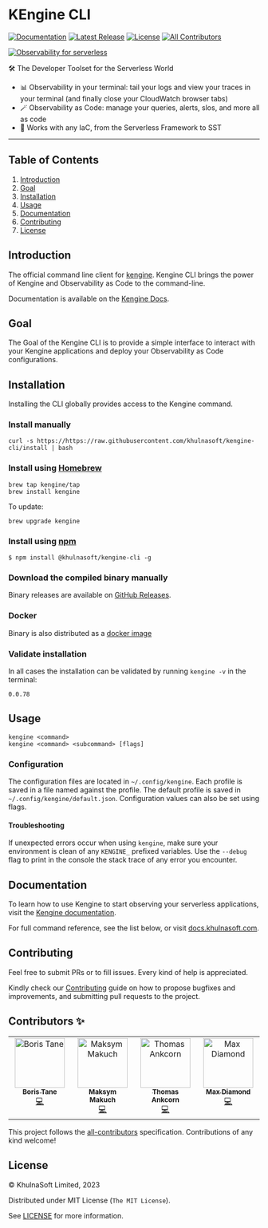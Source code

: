 # KEngine CLI
[![Documentation][docs_badge]][docs]
[![Latest Release][release_badge]][release]
[![License][license_badge]][license]<!-- ALL-CONTRIBUTORS-BADGE:START - Do not remove or modify this section -->
[![All Contributors](https://img.shields.io/badge/all_contributors-4-orange.svg?style=flat-square)](#contributors-)
<!-- ALL-CONTRIBUTORS-BADGE:END -->


[![Observability for serverless](./images/kengine.gif)](https://kengine.khulnasoft.com?utm_campaign=kengine-kengine-cli-github-repo&utm_source=github.com&utm_medium=top-banner)


🛠️ The Developer Toolset for the Serverless World

- 📊 Observability in your terminal: tail your logs and view your traces in your terminal (and finally close your CloudWatch browser tabs)
- 🪄 Observability as Code: manage your queries, alerts, slos, and more all as code
- 🧭 Works with any IaC, from the Serverless Framework to SST

---

## Table of Contents

1. [Introduction](#introduction)
1. [Goal](#Goal)
1. [Installation](#installation)
1. [Usage](#usage)
1. [Documentation](#documentation)
1. [Contributing](#contributing)
1. [License](#license)

## Introduction

The official command line client for [kengine](https://kengine.khulnasoft.com/). Kengine CLI
brings the power of Kengine and Observability as Code to the command-line.

Documentation is available on the [Kengine Docs](https://kengine.khulnasoft.com/docs/cli/install/).

## Goal

The Goal of the Kengine CLI is to provide a simple interface to interact with your Kengine
applications and deploy your Observability as Code configurations. 

## Installation

Installing the CLI globally provides access to the Kengine command.

### Install manually

```shell
curl -s https://https://raw.githubusercontent.com/khulnasoft/kengine-cli/install | bash
```

### Install using [Homebrew](https://brew.sh)

```shell
brew tap kengine/tap
brew install kengine
```

To update:

```shell
brew upgrade kengine
```

### Install using [npm](npmjs.com/)

```shell
$ npm install @khulnasoft/kengine-cli -g
```

### Download the compiled binary manually

Binary releases are available on
[GitHub Releases](https://github.com/khulnasoft/kengine-cli/releases/latest).

### Docker
Binary is also distributed as a [docker image](https://hub.docker.com/r/khulnasoft/kengine)

### Validate installation

In all cases the installation can be validated by running `kengine -v` in the
terminal:

```shell
0.0.78
```

## Usage

```shell
kengine <command>
kengine <command> <subcommand> [flags]
```

### Configuration

The configuration files are located in `~/.config/kengine`. Each profile is saved in a file named against the profile.
The default profile is saved in `~/.config/kengine/default.json`.
Configuration values can also be set using flags.

#### Troubleshooting

If unexpected errors occur when using `kengine`,
make sure your environment is clean of any `KENGINE_` prefixed variables.
Use the `--debug` flag to print in the console the stack trace of any error you encounter.

## Documentation

To learn how to use Kengine to start observing your serverless applications, visit the
[Kengine documentation](https://kengine.khulnasoft.com/docs/).

For full command reference, see the list below, or visit
[docs.khulnasoft.com](https://kengine.khulnasoft.com/docs/reference/cli).

## Contributing

Feel free to submit PRs or to fill issues. Every kind of help is appreciated. 

Kindly check our [Contributing](Contributing.md) guide on how to propose
bugfixes and improvements, and submitting pull requests to the project.

## Contributors ✨

<!-- ALL-CONTRIBUTORS-LIST:START - Do not remove or modify this section -->
<!-- prettier-ignore-start -->
<!-- markdownlint-disable -->
<table>
  <tbody>
    <tr>
      <td align="center" valign="top" width="14.28%"><a href="https://boristane.com/"><img src="https://avatars.githubusercontent.com/u/10452259?v=4?s=100" width="100px;" alt="Boris Tane"/><br /><sub><b>Boris Tane</b></sub></a><br /><a href="https://github.com/khulnasoft/kengine-cli/commits?author=boristane" title="Code">💻</a></td>
      <td align="center" valign="top" width="14.28%"><a href="https://github.com/Lastin"><img src="https://avatars.githubusercontent.com/u/5638394?v=4?s=100" width="100px;" alt="Maksym Makuch"/><br /><sub><b>Maksym Makuch</b></sub></a><br /><a href="https://github.com/khulnasoft/kengine-cli/commits?author=Lastin" title="Code">💻</a></td>
      <td align="center" valign="top" width="14.28%"><a href="http://ankcorn.dev"><img src="https://avatars.githubusercontent.com/u/7361428?v=4?s=100" width="100px;" alt="Thomas Ankcorn"/><br /><sub><b>Thomas Ankcorn</b></sub></a><br /><a href="https://github.com/khulnasoft/kengine-cli/commits?author=Ankcorn" title="Code">💻</a></td>
      <td align="center" valign="top" width="14.28%"><a href="https://maxdiamond.co.uk"><img src="https://avatars.githubusercontent.com/u/23747483?v=4?s=100" width="100px;" alt="Max Diamond"/><br /><sub><b>Max Diamond</b></sub></a><br /><a href="https://github.com/khulnasoft/kengine-cli/commits?author=dmdboi" title="Code">💻</a></td>
    </tr>
  </tbody>
</table>

<!-- markdownlint-restore -->
<!-- prettier-ignore-end -->

<!-- ALL-CONTRIBUTORS-LIST:END -->
<!-- prettier-ignore-start -->
<!-- markdownlint-disable -->

<!-- markdownlint-restore -->
<!-- prettier-ignore-end -->

<!-- ALL-CONTRIBUTORS-LIST:END -->

This project follows the [all-contributors](https://github.com/all-contributors/all-contributors) specification. Contributions of any kind welcome!

## License

&copy; KhulnaSoft Limited, 2023

Distributed under MIT License (`The MIT License`).

See [LICENSE](LICENSE) for more information.

<!-- Badges -->

[docs]: https://kengine.khulnasoft.com/docs/
[docs_badge]: https://img.shields.io/badge/docs-reference-blue.svg?style=flat-square
[release]: https://github.com/khulnasoft/kengine-cli/releases/latest
[release_badge]: https://img.shields.io/github/release/khulnasoft/kengine-cli.svg?style=flat-square&ghcache=unused
[license]: https://opensource.org/licenses/MIT
[license_badge]: https://img.shields.io/github/license/khulnasoft/kengine-cli.svg?color=blue&style=flat-square&ghcache=unused
